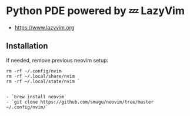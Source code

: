 # Python PDE powered by 💤 LazyVim

- https://www.lazyvim.org

## Installation

If needed, remove previous neovim setup:
```
rm -rf ~/.config/nvim 
rm -rf ~/.local/share/nvim 
rm -rf ~/.local/state/nvim `


- `brew install neovim`
- `git clone https://github.com/smagu/neovim/tree/master ~/.config/nvim/`

